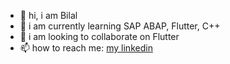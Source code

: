 - 👋 hi, i am Bilal
- 🌱 i am currently learning SAP ABAP, Flutter, C++
- 💞️ i am looking to collaborate on Flutter
- 📫 how to reach me: [my linkedin](https://www.linkedin.com/in/abilalkar/)

<!---
abilalkar/abilalkar is a ✨ special ✨ repository because its `README.md` (this file) appears on your GitHub profile.
You can click the Preview link to take a look at your changes.
--->
